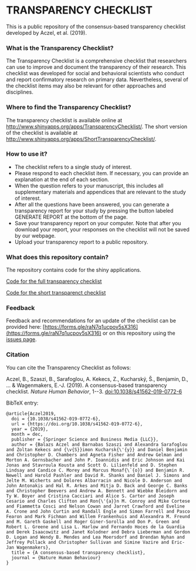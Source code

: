 # TRANSPARENCY CHECKLIST

This is a public repository of the consensus-based transparency checklist developed by Aczel, et al. (2019).

### What is the Transparency Checklist?

The Transparency Checklist is a comprehensive checklist that researchers can use to improve and document the transparency of their research. This checklist was developed for social and behavioral scientists who conduct and report confirmatory research on primary data. Nevertheless, several of the checklist items may also be relevant for other approaches and disciplines. 

### Where to find the Transparency Checklist?

The transparency checklist is available online at http://www.shinyapps.org/apps/TransparencyChecklist/. The short version of the checklist is available at http://www.shinyapps.org/apps/ShortTransparencyChecklist/.

### How to use it?

- The checklist refers to a single study of interest.
- Please respond to each checklist item. If necessary, you can provide an explanation at the end of each section. 
- When the question refers to your manuscript, this includes all supplementary materials and appendices that are relevant to the study of interest.
- After all the questions have been answered, you can generate a transparency report for your study by pressing the button labeled GENERATE REPORT at the bottom of the page. 
- Save your transparency report on your computer. Note that after you download your report, your responses on the checklist will not be saved by our webpage.
- Upload your transparency report to a public repository. 

### What does this repository contain?

The repository contains code for the shiny applications. 

[Code for the full transparency checklist](TransparencyChecklist/)

[Code for the short transparenct checklist](ShortTransparencyChecklist/)


### Feedback

Feedback and recommendations for an update of the checklist can be provided here: [https://forms.gle/raN7q1ucpov5sX316](https://forms.gle/raN7q1ucpov5sX316) or on this repository using the [issues page](https://github.com/BalazsAczel/TransparencyChecklist/issues).


### Citation

You can cite the Transparency Checklist as follows: 

Aczel, B., Szaszi, B., Sarafoglou, A. Kekecs, Z., Kucharský, Š., Benjamin, D., ... & Wagenmakers, E.-J. (2019). A consensus-based transparency checklist. *Nature Human Behavior*, 1--3. [doi:10.1038/s41562-019-0772-6](https://doi.org/10.1038/s41562-019-0772-6)

BibTeX entry:

```
@article{Aczel2019,
  doi = {10.1038/s41562-019-0772-6},
  url = {https://doi.org/10.1038/s41562-019-0772-6},
  year = {2019},
  month = dec,
  publisher = {Springer Science and Business Media {LLC}},
  author = {Balazs Aczel and Barnabas Szaszi and Alexandra Sarafoglou and Zoltan Kekecs and {\v{S}}imon Kucharsk{\'{y}} and Daniel Benjamin and Christopher D. Chambers and Agneta Fisher and Andrew Gelman and Morton A. Gernsbacher and John P. Ioannidis and Eric Johnson and Kai Jonas and Stavroula Kousta and Scott O. Lilienfeld and D. Stephen Lindsay and Candice C. Morey and Marcus Monaf{\`{o}} and Benjamin R. Newell and Harold Pashler and David R. Shanks and Daniel J. Simons and Jelte M. Wicherts and Dolores Albarracin and Nicole D. Anderson and John Antonakis and Hal R. Arkes and Mitja D. Back and George C. Banks and Christopher Beevers and Andrew A. Bennett and Wiebke Bleidorn and Ty W. Boyer and Cristina Cacciari and Alice S. Carter and Joseph Cesario and Charles Clifton and Ron{\'{a}}n M. Conroy and Mike Cortese and Fiammetta Cosci and Nelson Cowan and Jarret Crawford and Eveline A. Crone and John Curtin and Randall Engle and Simon Farrell and Pasco Fearon and Mark Fichman and Willem Frankenhuis and Alexandra M. Freund and M. Gareth Gaskell and Roger Giner-Sorolla and Don P. Green and Robert L. Greene and Lisa L. Harlow and Fernando Hoces de la Guardia and Derek Isaacowitz and Janet Kolodner and Debra Lieberman and Gordon D. Logan and Wendy B. Mendes and Lea Moersdorf and Brendan Nyhan and Jeffrey Pollack and Christopher Sullivan and Simine Vazire and Eric-Jan Wagenmakers},
  title = {A consensus-based transparency checklist},
  journal = {Nature Human Behaviour}
}
```
